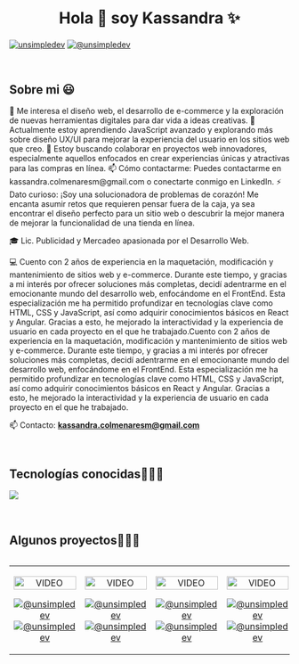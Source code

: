 <h1 align="center">Hola 👋  soy Kassandra ✨ </h1> 

<p align="left">
  <a href="https://www.linkedin.com/in/kcolmenaresm/" target="blank"><img align="center" src="https://img.shields.io/badge/LinkedIn-0077B5?style=for-the-badge&logo=linkedin&logoColor=white" alt="unsimpledev"/></a>
<a href = "mailto:kassandra.colmenaresm@gmail.com" target="blank"><img align="center" src="https://img.shields.io/badge/Gmail-D14836?style=for-the-badge&logo=gmail&logoColor=white" alt="@unsimpledev"  /></a>
  </p>
<br>
<h2>Sobre mi 😃</h2>
<!--Intro start-->

<p align="left">
👀 Me interesa el diseño web, el desarrollo de e-commerce y la exploración de nuevas herramientas digitales para dar vida a ideas creativas.
🌱 Actualmente estoy aprendiendo JavaScript avanzado y explorando más sobre diseño UX/UI para mejorar la experiencia del usuario en los sitios web que creo.
💞️ Estoy buscando colaborar en proyectos web innovadores, especialmente aquellos enfocados en crear experiencias únicas y atractivas para las compras en línea.
📫 Cómo contactarme: Puedes contactarme en kassandra.colmenaresm@gmail.com o conectarte conmigo en LinkedIn.
⚡ Dato curioso: ¡Soy una solucionadora de problemas de corazón! Me encanta asumir retos que requieren pensar fuera de la caja, ya sea encontrar el diseño perfecto para un sitio web o descubrir la mejor manera de mejorar la funcionalidad de una tienda en línea.
  
🎓 Lic. Publicidad y Mercadeo apasionada por el Desarrollo Web.  

💻 Cuento con 2 años de experiencia en la maquetación, modificación y mantenimiento de sitios web y e-commerce. Durante este tiempo, y gracias a mi interés por ofrecer soluciones más completas, decidí adentrarme en el emocionante mundo del desarrollo web, enfocándome en el FrontEnd. Esta especialización me ha permitido profundizar en tecnologías clave como HTML, CSS y JavaScript, así como adquirir conocimientos básicos en React y Angular. Gracias a esto, he mejorado la interactividad y la experiencia de usuario en cada proyecto en el que he trabajado.Cuento con 2 años de experiencia en la maquetación, modificación y mantenimiento de sitios web y e-commerce. Durante este tiempo, y gracias a mi interés por ofrecer soluciones más completas, decidí adentrarme en el emocionante mundo del desarrollo web, enfocándome en el FrontEnd. Esta especialización me ha permitido profundizar en tecnologías clave como HTML, CSS y JavaScript, así como adquirir conocimientos básicos en React y Angular. Gracias a esto, he mejorado la interactividad y la experiencia de usuario en cada proyecto en el que he trabajado.

📫 Contacto: **kassandra.colmenaresm@gmail.com**
<!--Intro end-->
  </p>
<br>

<h2 >Tecnologías conocidas👨🏻‍💻</h2>
<!--tech stack icons-->
<p align="left">
  <a href="https://skillicons.dev">
    <img src="https://skillicons.dev/icons?i=css,html,js,angular,react,=12" />
  </a>
</p>
<br>
<!-------------------------->
<div id="proyectos">
<h2 >Algunos proyectos👨🏻‍💻</h2>

<table align="left" >
<tr border="none">
  <td width="25%" align="center">
    <p align="center">
     <a href="https://youtu.be/rISmdhlhOPM" title="Go to Source">
        <img align="center" width=100% src="https://raw.githubusercontent.com/unsimpledev/unsimpledev/main/assets/smsgateway.webp"   alt="VIDEO" /></a>
      </p>
    <p align="center">
        <a href="https://youtu.be/rISmdhlhOPM" target="blank"><img align="center" src="https://img.shields.io/badge/YouTube-FF0000?style=for-the-badge&logo=youtube&logoColor=white" alt="@unsimpledev"  /></a>
      <a href="https://github.com/unsimpledev/ProyectoSMSGateway" target="blank"><img align="center" src="https://img.shields.io/badge/GitHub-100000?style=for-the-badge&logo=github&logoColor=white" alt="@unsimpledev" /></a>
    </p>       
</td>
<td width="25%" align="center">
    <p align="center">
     <a href="https://youtu.be/fiUkA2OZQjs" title="Go to Source">
        <img align="center" width=100% src="https://raw.githubusercontent.com/unsimpledev/unsimpledev/main/assets/notifandroid.webp"   alt="VIDEO" /></a>
      </p>
    <p align="center">
        <a href="https://youtu.be/fiUkA2OZQjs" target="blank"><img align="center" src="https://img.shields.io/badge/YouTube-FF0000?style=for-the-badge&logo=youtube&logoColor=white" alt="@unsimpledev"  /></a>
      <a href="https://github.com/unsimpledev/ProyectoNotificaciones" target="blank"><img align="center" src="https://img.shields.io/badge/GitHub-100000?style=for-the-badge&logo=github&logoColor=white" alt="@unsimpledev" /></a>
    </p>       
</td>
  
  <td width="25%" align="center">
    <p align="center">
     <a href="https://youtu.be/py31Y1Ku4Es" title="Go to Source">
        <img align="center" width=100% src="https://raw.githubusercontent.com/unsimpledev/unsimpledev/main/assets/chatgptapp.webp"   alt="VIDEO" /></a>
      </p>
    <p align="center">
        <a href="https://youtu.be/py31Y1Ku4Es" target="blank"><img align="center" src="https://img.shields.io/badge/YouTube-FF0000?style=for-the-badge&logo=youtube&logoColor=white" alt="@unsimpledev"  /></a>
      <a href="https://github.com/unsimpledev/MiChatGPT" target="blank"><img align="center" src="https://img.shields.io/badge/GitHub-100000?style=for-the-badge&logo=github&logoColor=white" alt="@unsimpledev" /></a>
    </p>       
</td>

   <td width="25%" align="center">
    <p align="center">
     <a href="https://youtu.be/FbQtooM3UIs" title="Go to Source">
        <img align="center" width=100% src="https://raw.githubusercontent.com/unsimpledev/unsimpledev/main/assets/traductorchatgpt.webp"   alt="VIDEO" /></a>
      </p>
    <p align="center">
        <a href="https://youtu.be/FbQtooM3UIs" target="blank"><img align="center" src="https://img.shields.io/badge/YouTube-FF0000?style=for-the-badge&logo=youtube&logoColor=white" alt="@unsimpledev"  /></a>
      <a href="https://github.com/unsimpledev/MiTraductor" target="blank"><img align="center" src="https://img.shields.io/badge/GitHub-100000?style=for-the-badge&logo=github&logoColor=white" alt="@unsimpledev" /></a>
    </p>       
</td>
  
</tr>
</table>
  </div>
<br>
<br><br>
<br>
<br><br><br>
<br><br>

